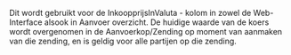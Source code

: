 Dit wordt gebruikt voor de InkoopprijsInValuta - kolom in zowel de Web-Interface alsook in Aanvoer overzicht. De huidige waarde van de koers wordt overgenomen in de Aanvoerkop/Zending op moment van aanmaken van die zending, en is geldig voor alle partijen op die zending.